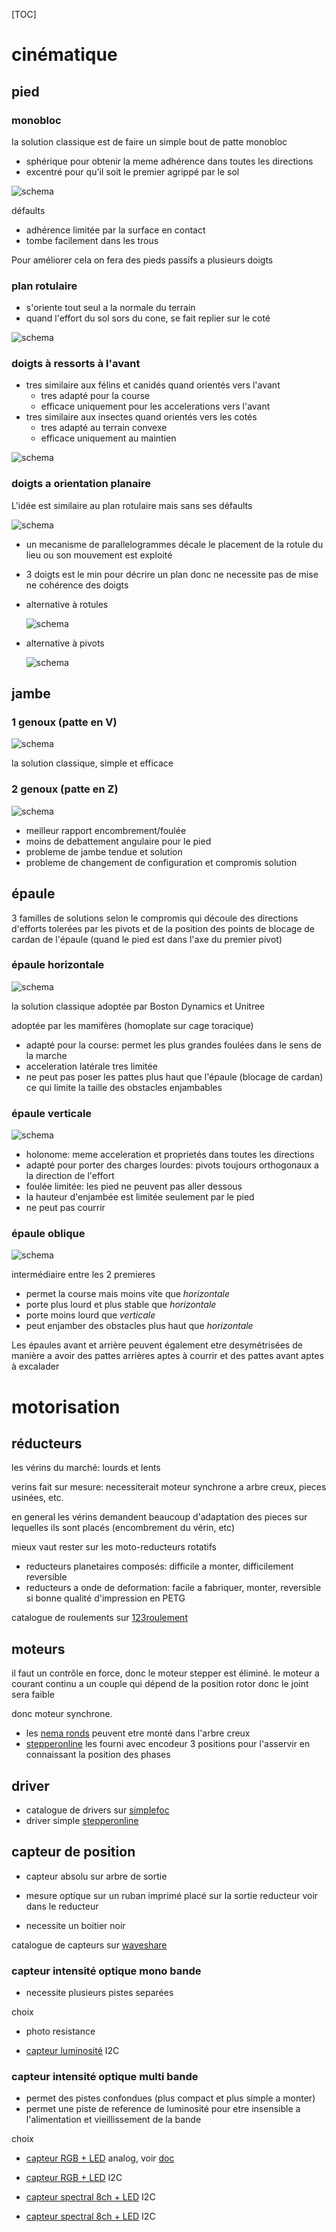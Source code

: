  

[TOC]



# cinématique

## pied

### monobloc

la solution classique est de faire un simple bout de patte monobloc

- sphérique pour obtenir la meme adhérence dans toutes les directions
- excentré pour qu'il soit le premier agrippé par le sol

![schema]()

défaults

- adhérence limitée par la surface en contact
- tombe facilement dans les trous

Pour améliorer cela on fera des pieds passifs a plusieurs doigts

### plan rotulaire

- s'oriente tout seul a la normale du terrain
- quand l'effort du sol sors du cone, se fait replier sur le coté

![schema]()

### doigts à ressorts à l'avant

- tres similaire aux félins et canidés quand orientés vers l'avant
  - tres adapté pour la course
  - efficace uniquement pour les accelerations vers l'avant
- tres similaire aux insectes quand orientés vers les cotés
  - tres adapté au terrain convexe
  - efficace uniquement au maintien

![schema]()

### doigts a orientation planaire

L'idée est similaire au plan rotulaire mais sans ses défaults

![schema]()

- un mecanisme de parallelogrammes décale le placement de la rotule du lieu ou son mouvement est exploité

- 3 doigts est le min pour décrire un plan donc ne necessite pas de mise ne cohérence des doigts

- alternative à rotules

  ![schema]()

- alternative à pivots

  ![schema]()

## jambe

### 1 genoux (patte en V)

![schema]()

la solution classique, simple et efficace

### 2 genoux (patte en Z)

![schema]()

- meilleur rapport encombrement/foulée
- moins de debattement angulaire pour le pied
- probleme de jambe tendue et solution
- probleme de changement de configuration et compromis solution

## épaule

3 familles de solutions selon le compromis qui découle des directions d'efforts tolerées par les pivots et de la position des points de blocage de cardan de l'épaule (quand le pied est dans l'axe du premier pivot)

### épaule horizontale

![schema]()

la solution classique adoptée par Boston Dynamics et Unitree

adoptée par les mamifères (homoplate sur cage toracique)

- adapté pour la course: permet les plus grandes foulées dans le sens de la marche
- acceleration latérale tres limitée
- ne peut pas poser les pattes plus haut que l'épaule (blocage de cardan) ce qui limite la taille des obstacles enjambables

### épaule verticale

![schema]()

- holonome: meme acceleration et proprietés dans toutes les directions
- adapté pour porter des charges lourdes: pivots toujours orthogonaux a la direction de l'effort
- foulée limitée: les pied ne peuvent pas aller dessous
- la hauteur d'enjambée est limitée seulement par le pied
- ne peut pas courrir

### épaule oblique

![schema]()

intermédiaire entre les 2 premieres

- permet la course mais moins vite que *horizontale*
- porte plus lourd et plus stable que *horizontale*
- porte moins lourd que *verticale*
- peut enjamber des obstacles plus haut que *horizontale*

Les épaules avant et arrière peuvent également etre desymétrisées de manière a avoir des pattes arrières aptes à courrir et des pattes avant aptes à excalader

# motorisation

## réducteurs

les vérins du marché: lourds et lents

verins fait sur mesure: necessiterait moteur synchrone a arbre creux, pieces usinées, etc.

en general les vérins demandent beaucoup d'adaptation des pieces sur lequelles ils sont placés (encombrement du vérin, etc)

mieux vaut rester sur les moto-reducteurs rotatifs

- reducteurs planetaires composés: difficile a monter, difficilement reversible
- reducteurs a onde de deformation: facile a fabriquer, monter, reversible si bonne qualité d'impression en PETG

catalogue de roulements sur [123roulement](https://www.123roulement.com/roulement-palier/roulement-bille/simple-rangee)

## moteurs

il faut un contrôle en force, donc le moteur stepper est éliminé. le moteur a courant continu a  un couple qui dépend de la position rotor donc le joint sera faible

donc moteur synchrone. 

- les [nema ronds](https://www.omc-stepperonline.com/fr/24v-3000rpm-0-08nm-25w-1-80a-42x51mm-moteur-cc-sans-balais-42bya51-24-01) peuvent etre monté dans l'arbre creux
- [stepperonline](https://www.omc-stepperonline.com/fr/moteur-bldc) les fourni avec encodeur 3 positions pour l'asservir en connaissant la position des phases

## driver

- catalogue de drivers sur [simplefoc](https://docs.simplefoc.com/bldc_drivers)
- driver simple [stepperonline](https://www.omc-stepperonline.com/fr/controleur-de-moteur-cc-sans-balais-numerique-12v-48vdc-max-15-0a-400w-bld-510b)

## capteur de position

- capteur absolu sur arbre de sortie
- mesure optique sur un ruban imprimé placé sur la sortie reducteur voir dans le reducteur

- necessite un boitier noir

catalogue de capteurs sur [waveshare](https://www.waveshare.com/wiki/Main_Page)

### capteur intensité optique mono bande

- necessite plusieurs pistes separées

choix

- photo resistance

- [capteur luminosité](https://eu.robotshop.com/fr/products/capteur-lumiere-ambiante-numerique-haute-sensibilite-waveshare-tsl25911-i2c) I2C

### capteur intensité optique multi bande

- permet des pistes confondues (plus compact et plus simple a monter)
- permet une piste de reference de luminosité pour etre insensible a l'alimentation et vieillissement de la bande

choix

- [capteur RGB + LED](https://www.mouser.fr/ProductDetail/DFRobot/SEN0101?qs=Zcin8yvlhnPAaVRgPGvacA%3D%3D&mgh=1&vip=1) analog, voir [doc](https://mm.digikey.com/Volume0/opasdata/d220001/medias/docus/2107/SEN0101_Web.pdf)

- [capteur RGB + LED](https://www.amazon.com/Teyleten-Robot-TCS-34725-TCS34725-Recognition/dp/B087Z3K6P5/145-0111783-5754406?pd_rd_w=U3QIB&content-id=amzn1.sym.e56a2492-63c9-43e2-8ff2-0f40df559930&pf_rd_p=e56a2492-63c9-43e2-8ff2-0f40df559930&pf_rd_r=8XWYY363C57F0KZW0FMS&pd_rd_wg=bi5sm&pd_rd_r=2327b693-81b9-4b1a-899b-91aaed7cd432&pd_rd_i=B087Z3K6P5&psc=1) I2C

- [capteur spectral 8ch + LED](https://www.amazon.com/Waveshare-Precision-Compatible-Platforms-Including/dp/B08ZS7JKDD) I2C

- [capteur spectral 8ch + LED](https://www.amazon.com/Visible-Spectrum-Infrared-Spectrometer-arduino/dp/B0DBQKDV67/145-0111783-5754406?pd_rd_w=U3QIB&content-id=amzn1.sym.e56a2492-63c9-43e2-8ff2-0f40df559930&pf_rd_p=e56a2492-63c9-43e2-8ff2-0f40df559930&pf_rd_r=8XWYY363C57F0KZW0FMS&pd_rd_wg=bi5sm&pd_rd_r=2327b693-81b9-4b1a-899b-91aaed7cd432&pd_rd_i=B0DBQKDV67&psc=1) I2C

